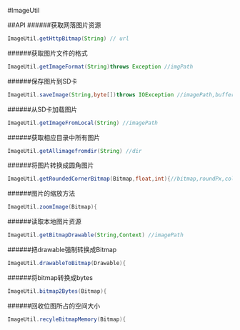 #ImageUtil
  
##API
######获取网落图片资源
```JAVA
ImageUtil.getHttpBitmap(String) // url
```
######获取图片文件的格式
```JAVA
ImageUtil.getImageFormat(String)throws Exception //imgPath
```
######保存图片到SD卡
```JAVA
ImageUtil.saveImage(String,byte[])throws IOException //imagePath,buffer
```
######从SD卡加载图片
```JAVA
ImageUtil.getImageFromLocal(String) //imagePath
```
######获取相应目录中所有图片
```JAVA
ImageUtil.getAllimagefromdir(String) //dir
```
######将图片转换成圆角图片
```JAVA
ImageUtil.getRoundedCornerBitmap(Bitmap,float,int){//bitmap,roundPx,color
```
######图片的缩放方法
```JAVA
ImageUtil.zoomImage(Bitmap){
```
######读取本地图片资源
```JAVA
ImageUtil.getBitmapDrawable(String,Context) //imagePath
```
######把drawable强制转换成Bitmap
```JAVA
ImageUtil.drawableToBitmap(Drawable){
```
######将bitmap转换成bytes
```JAVA
ImageUtil.bitmap2Bytes(Bitmap){
```
######回收位图所占的空间大小
```JAVA
ImageUtil.recyleBitmapMemory(Bitmap){
```